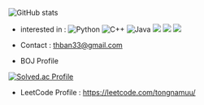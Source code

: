 ![GitHub stats](https://github-readme-stats.vercel.app/api?username=tongnamuu&show_icons=true&theme=synthwave)


- interested in : ![Python](https://img.shields.io/badge/-Python-green) ![C++](https://img.shields.io/badge/-C++-blue) ![Java](https://img.shields.io/badge/-Java-orange) ![](https://img.shields.io/badge/-Algorithm-purple) ![](https://img.shields.io/badge/-Spring%20Boot-yellowgreen) ![](https://img.shields.io/badge/-MSA-lightgrey) 
- Contact : thban33@gmail.com


- BOJ Profile

[![Solved.ac Profile](http://mazassumnida.wtf/api/v2/generate_badge?boj=tongnamuu)](https://solved.ac/tongnamuu/)


- LeetCode Profile : https://leetcode.com/tongnamuu/
